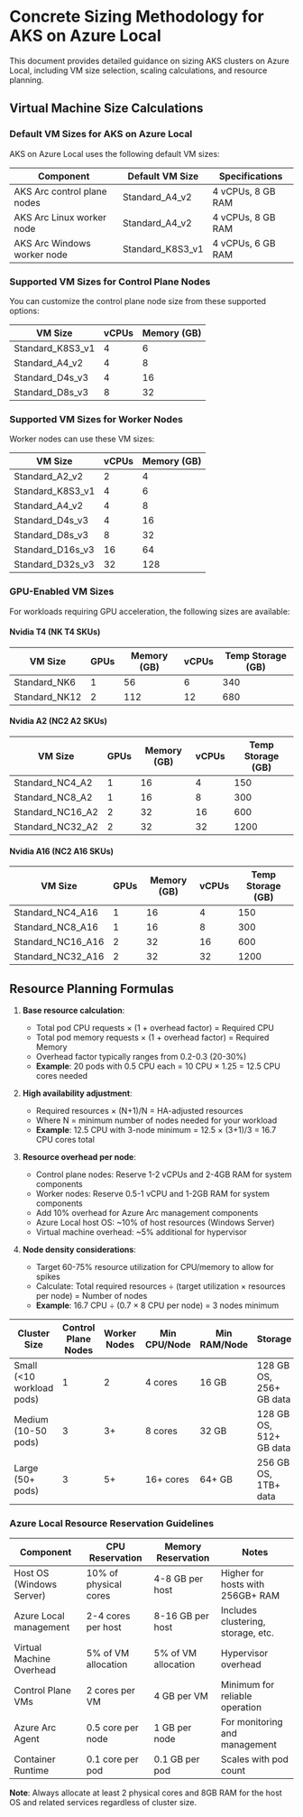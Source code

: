 # Concrete Sizing Methodology for AKS on Azure Local

This document provides detailed guidance on sizing AKS clusters on Azure Local, including VM size selection, scaling calculations, and resource planning.

## Virtual Machine Size Calculations

### Default VM Sizes for AKS on Azure Local

AKS on Azure Local uses the following default VM sizes:

| Component | Default VM Size | Specifications |
|-----------|----------------|----------------|
| AKS Arc control plane nodes | Standard_A4_v2 | 4 vCPUs, 8 GB RAM |
| AKS Arc Linux worker node | Standard_A4_v2 | 4 vCPUs, 8 GB RAM |
| AKS Arc Windows worker node | Standard_K8S3_v1 | 4 vCPUs, 6 GB RAM |

### Supported VM Sizes for Control Plane Nodes

You can customize the control plane node size from these supported options:

| VM Size | vCPUs | Memory (GB) |
|---------|-------|-------------|
| Standard_K8S3_v1 | 4 | 6 |
| Standard_A4_v2 | 4 | 8 |
| Standard_D4s_v3 | 4 | 16 |
| Standard_D8s_v3 | 8 | 32 |

### Supported VM Sizes for Worker Nodes

Worker nodes can use these VM sizes:

| VM Size | vCPUs | Memory (GB) |
|---------|-------|-------------|
| Standard_A2_v2 | 2 | 4 |
| Standard_K8S3_v1 | 4 | 6 |
| Standard_A4_v2 | 4 | 8 |
| Standard_D4s_v3 | 4 | 16 |
| Standard_D8s_v3 | 8 | 32 |
| Standard_D16s_v3 | 16 | 64 |
| Standard_D32s_v3 | 32 | 128 |

### GPU-Enabled VM Sizes

For workloads requiring GPU acceleration, the following sizes are available:

#### Nvidia T4 (NK T4 SKUs)
| VM Size | GPUs | Memory (GB) | vCPUs | Temp Storage (GB) |
|---------|------|-------------|-------|-------------------|
| Standard_NK6 | 1 | 56 | 6 | 340 |
| Standard_NK12 | 2 | 112 | 12 | 680 |

#### Nvidia A2 (NC2 A2 SKUs)
| VM Size | GPUs | Memory (GB) | vCPUs | Temp Storage (GB) |
|---------|------|-------------|-------|-------------------|
| Standard_NC4_A2 | 1 | 16 | 4 | 150 |
| Standard_NC8_A2 | 1 | 16 | 8 | 300 |
| Standard_NC16_A2 | 2 | 32 | 16 | 600 |
| Standard_NC32_A2 | 2 | 32 | 32 | 1200 |

#### Nvidia A16 (NC2 A16 SKUs)
| VM Size | GPUs | Memory (GB) | vCPUs | Temp Storage (GB) |
|---------|------|-------------|-------|-------------------|
| Standard_NC4_A16 | 1 | 16 | 4 | 150 |
| Standard_NC8_A16 | 1 | 16 | 8 | 300 |
| Standard_NC16_A16 | 2 | 32 | 16 | 600 |
| Standard_NC32_A16 | 2 | 32 | 32 | 1200 |

## Resource Planning Formulas

1. **Base resource calculation**:
   - Total pod CPU requests × (1 + overhead factor) = Required CPU
   - Total pod memory requests × (1 + overhead factor) = Required Memory
   - Overhead factor typically ranges from 0.2-0.3 (20-30%)
   - **Example**: 20 pods with 0.5 CPU each = 10 CPU × 1.25 = 12.5 CPU cores needed

2. **High availability adjustment**:
   - Required resources × (N+1)/N = HA-adjusted resources
   - Where N = minimum number of nodes needed for your workload
   - **Example**: 12.5 CPU with 3-node minimum = 12.5 × (3+1)/3 = 16.7 CPU cores total

3. **Resource overhead per node**:
   - Control plane nodes: Reserve 1-2 vCPUs and 2-4GB RAM for system components
   - Worker nodes: Reserve 0.5-1 vCPU and 1-2GB RAM for system components 
   - Add 10% overhead for Azure Arc management components
   - Azure Local host OS: ~10% of host resources (Windows Server)
   - Virtual machine overhead: ~5% additional for hypervisor

4. **Node density considerations**:
   - Target 60-75% resource utilization for CPU/memory to allow for spikes
   - Calculate: Total required resources ÷ (target utilization × resources per node) = Number of nodes
   - **Example**: 16.7 CPU ÷ (0.7 × 8 CPU per node) = 3 nodes minimum

| Cluster Size | Control Plane Nodes | Worker Nodes | Min CPU/Node | Min RAM/Node | Storage |
|--------------|---------------------|--------------|--------------|---------------|---------|
| Small (<10 workload pods) | 1 | 2 | 4 cores | 16 GB | 128 GB OS, 256+ GB data |
| Medium (10-50 pods) | 3 | 3+ | 8 cores | 32 GB | 128 GB OS, 512+ GB data |
| Large (50+ pods) | 3 | 5+ | 16+ cores | 64+ GB | 256 GB OS, 1TB+ data |

### Azure Local Resource Reservation Guidelines

| Component | CPU Reservation | Memory Reservation | Notes |
|-----------|----------------|-------------------|-------|
| Host OS (Windows Server) | 10% of physical cores | 4-8 GB per host | Higher for hosts with 256GB+ RAM |
| Azure Local management | 2-4 cores per host | 8-16 GB per host | Includes clustering, storage, etc. |
| Virtual Machine Overhead | 5% of VM allocation | 5% of VM allocation | Hypervisor overhead |
| Control Plane VMs | 2 cores per VM | 4 GB per VM | Minimum for reliable operation |
| Azure Arc Agent | 0.5 core per node | 1 GB per node | For monitoring and management |
| Container Runtime | 0.1 core per pod | 0.1 GB per pod | Scales with pod count |

**Note**: Always allocate at least 2 physical cores and 8GB RAM for the host OS and related services regardless of cluster size.